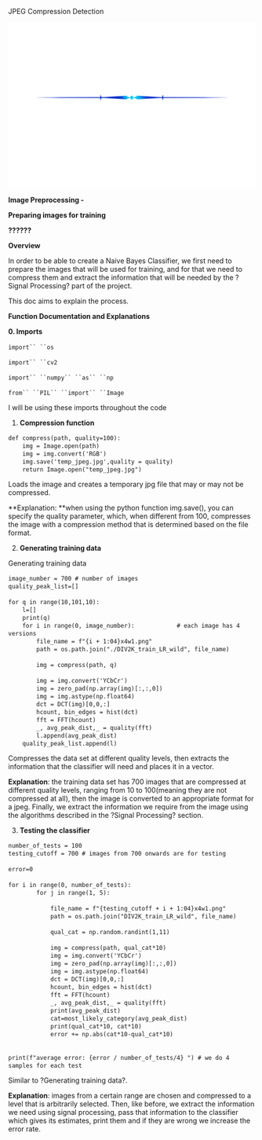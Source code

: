 JPEG Compression Detection

![](/images/2YM_Image_1.png)

**Image Preprocessing -**

**Preparing images for training**

**??????**

**Overview**

In order to be able to create a Naive Bayes Classifier, we first need to prepare the images that will be used for training, and for that we need to compress them and extract the information that will be needed by the ?Signal Processing? part of the project.

This doc aims to explain the process.

**Function Documentation and Explanations**

**0. Imports**

`import`` ``os`

`import`` ``cv2`

`import`` ``numpy`` ``as`` ``np`

`from`` ``PIL`` ``import`` ``Image`

I will be using these imports throughout the code

1. **Compression function**

```
def compress(path, quality=100):
	img = Image.open(path)
	img = img.convert('RGB')
	img.save('temp_jpeg.jpg',quality = quality)
	return Image.open("temp_jpeg.jpg")
```
Loads the image and creates a temporary jpg file that may or may not be compressed.

**Explanation: **when using the python function img.save(), you can specify the quality parameter, which, when different from 100, compresses the image with a compression method that is determined based on the file format.

2. **Generating training data**

Generating training data
```
image_number = 700 # number of images
quality_peak_list=[]

for q in range(10,101,10):
	l=[]
	print(q)
	for i in range(0, image_number):          	# each image has 4 versions
    	file_name = f"{i + 1:04}x4w1.png"
    	path = os.path.join("./DIV2K_train_LR_wild", file_name)
   	 
    	img = compress(path, q)

    	img = img.convert('YCbCr')
    	img = zero_pad(np.array(img)[:,:,0])
    	img = img.astype(np.float64)
    	dct = DCT(img)[0,0,:]
    	hcount, bin_edges = hist(dct)
    	fft = FFT(hcount)
    	_, avg_peak_dist,_ = quality(fft)
    	l.append(avg_peak_dist)
	quality_peak_list.append(l)
```
Compresses the data set at different quality levels, then extracts the information that the classifier will need and places it in a vector.

**Explanation**: the training data set has 700 images that are compressed at different quality levels, ranging from 10 to 100(meaning they are not compressed at all), then the image is converted to an appropriate format for a jpeg. Finally, we extract the information we require from the image using the algorithms described in the ?Signal Processing? section.

3. **Testing the classifier**

```
number_of_tests = 100
testing_cutoff = 700 # images from 700 onwards are for testing

error=0

for i in range(0, number_of_tests):
    	for j in range(1, 5):
       	 
        	file_name = f"{testing_cutoff + i + 1:04}x4w1.png"
        	path = os.path.join("DIV2K_train_LR_wild", file_name)
       	 
        	qual_cat = np.random.randint(1,11)
   	 
        	img = compress(path, qual_cat*10)
        	img = img.convert('YCbCr')
        	img = zero_pad(np.array(img)[:,:,0])
        	img = img.astype(np.float64)
        	dct = DCT(img)[0,0,:]
        	hcount, bin_edges = hist(dct)
        	fft = FFT(hcount)
        	_, avg_peak_dist,_ = quality(fft)
        	print(avg_peak_dist)
        	cat=most_likely_category(avg_peak_dist)
        	print(qual_cat*10, cat*10)
        	error += np.abs(cat*10-qual_cat*10)
       	 
       	 
print(f"average error: {error / number_of_tests/4} ") # we do 4 samples for each test
```
Similar to ?Generating training data?.

**Explanation**: images from a certain range are chosen and compressed to a level that is arbitrarily selected. Then, like before, we extract the information we need using signal processing, pass that information to the classifier which gives its estimates, print them and if they are wrong we increase the error rate.
